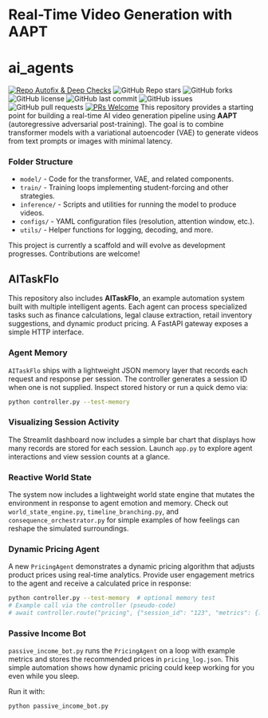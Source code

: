 
# Real-Time Video Generation with AAPT

# ai_agents

[![Repo Autofix & Deep Checks](https://github.com/rcastrejon91/ai_agents/actions/workflows/autofix.yml/badge.svg)](https://github.com/rcastrejon91/ai_agents/actions/workflows/autofix.yml)
![GitHub Repo stars](https://img.shields.io/github/stars/rcastrejon91/ai_agents?style=social)
![GitHub forks](https://img.shields.io/github/forks/rcastrejon91/ai_agents?style=social)
![GitHub license](https://img.shields.io/github/license/rcastrejon91/ai_agents)
![GitHub last commit](https://img.shields.io/github/last-commit/rcastrejon91/ai_agents)
![GitHub issues](https://img.shields.io/github/issues/rcastrejon91/ai_agents)
![GitHub pull requests](https://img.shields.io/github/issues-pr/rcastrejon91/ai_agents)
[![PRs Welcome](https://img.shields.io/badge/PRs-welcome-brightgreen.svg?style=flat)](http://makeapullrequest.com)
This repository provides a starting point for building a real-time AI video generation pipeline using **AAPT** (autoregressive adversarial post-training). The goal is to combine transformer models with a variational autoencoder (VAE) to generate videos from text prompts or images with minimal latency.

### Folder Structure

- `model/` - Code for the transformer, VAE, and related components.
- `train/` - Training loops implementing student-forcing and other strategies.
- `inference/` - Scripts and utilities for running the model to produce videos.
- `configs/` - YAML configuration files (resolution, attention window, etc.).
- `utils/` - Helper functions for logging, decoding, and more.

This project is currently a scaffold and will evolve as development progresses. Contributions are welcome!

## AITaskFlo

This repository also includes **AITaskFlo**, an example automation system built with multiple intelligent agents. Each agent can process specialized tasks such as finance calculations, legal clause extraction, retail inventory suggestions, and dynamic product pricing. A FastAPI gateway exposes a simple HTTP interface.

### Agent Memory

`AITaskFlo` ships with a lightweight JSON memory layer that records each
request and response per session. The controller generates a session ID
when one is not supplied. Inspect stored history or run a quick demo via:

```bash
python controller.py --test-memory
```

### Visualizing Session Activity

The Streamlit dashboard now includes a simple bar chart that displays how many
records are stored for each session. Launch `app.py` to explore agent interactions
and view session counts at a glance.

### Reactive World State

The system now includes a lightweight world state engine that mutates the
environment in response to agent emotion and memory. Check out
`world_state_engine.py`, `timeline_branching.py`, and
`consequence_orchestrator.py` for simple examples of how feelings can reshape
the simulated surroundings.

### Dynamic Pricing Agent

A new `PricingAgent` demonstrates a dynamic pricing algorithm that adjusts
product prices using real-time analytics. Provide user engagement metrics to the
agent and receive a calculated price in response:

```bash
python controller.py --test-memory  # optional memory test
# Example call via the controller (pseudo-code)
# await controller.route("pricing", {"session_id": "123", "metrics": {...}})
```

### Passive Income Bot

`passive_income_bot.py` runs the `PricingAgent` on a loop with example metrics
and stores the recommended prices in `pricing_log.json`. This simple automation
shows how dynamic pricing could keep working for you even while you sleep.

Run it with:

```bash
python passive_income_bot.py
```
